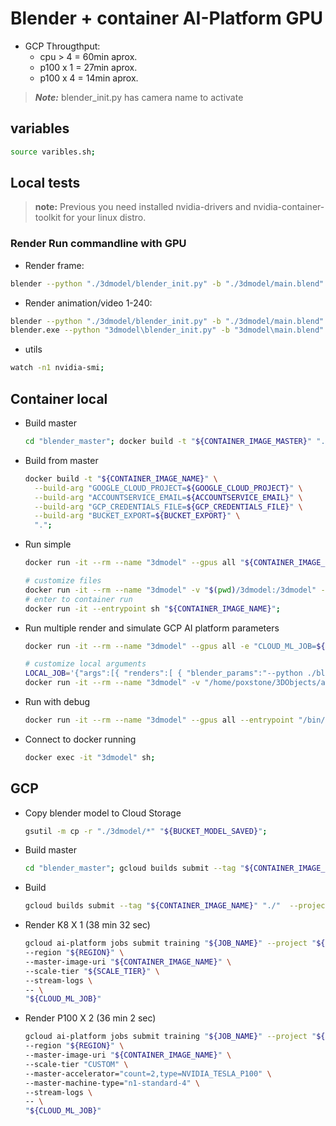 # Blender + container AI-Platform GPU

- GCP Througthput:
  - cpu &gt; 4 = 60min aprox.
  - p100 x 1   = 27min aprox.
  - p100 x 4   = 14min aprox.


> ***Note:*** blender_init.py has camera name to activate

## variables

```bash
source varibles.sh;
```

## Local tests
> **note:** Previous you need installed nvidia-drivers and nvidia-container-toolkit for your linux distro.

### Render Run commandline with GPU
- Render frame:
```bash
blender --python "./3dmodel/blender_init.py" -b "./3dmodel/main.blend" -x 1 -E "CYCLES" -o "./render" -f 1 -b "./3dmodel/main.blend" -x 1 -E "CYCLES" -o "./render10" -f 10;
```
- Render animation/video 1-240:
```bash
blender --python "./3dmodel/blender_init.py" -b "./3dmodel/main.blend" -x 1 -E "CYCLES" -o "./render" -s 0 -e 3 -a;
blender.exe --python "3dmodel\blender_init.py" -b "3dmodel\main.blend" -x 1 -E "CYCLES" -o "render" -s 0 -e 3 -a
```
- utils
```bash
watch -n1 nvidia-smi;
```

## Container local

- Build master
  ```bash
  cd "blender_master"; docker build -t "${CONTAINER_IMAGE_MASTER}" "./"; cd ..;
  ```
- Build from master
  ```bash
  docker build -t "${CONTAINER_IMAGE_NAME}" \
    --build-arg "GOOGLE_CLOUD_PROJECT=${GOOGLE_CLOUD_PROJECT}" \
    --build-arg "ACCOUNTSERVICE_EMAIL=${ACCOUNTSERVICE_EMAIL}" \
    --build-arg "GCP_CREDENTIALS_FILE=${GCP_CREDENTIALS_FILE}" \
    --build-arg "BUCKET_EXPORT=${BUCKET_EXPORT}" \
    ".";
  ```
- Run simple
  ```bash
  docker run -it --rm --name "3dmodel" --gpus all "${CONTAINER_IMAGE_NAME}";
  
  # customize files
  docker run -it --rm --name "3dmodel" -v "$(pwd)/3dmodel:/3dmodel" -e "MODEL3D_FILE=main.blend" -v "$(pwd)/entrypoint.sh:/3dmodel/entrypoint.sh"  "${CONTAINER_IMAGE_NAME}";
  # enter to container run
  docker run -it --entrypoint sh "${CONTAINER_IMAGE_NAME}";
  ```
- Run multiple render and simulate GCP AI platform parameters
  ```bash
  docker run -it --rm --name "3dmodel" --gpus all -e "CLOUD_ML_JOB=${CLOUD_ML_JOB}" "${CONTAINER_IMAGE_NAME}";
  
  # customize local arguments
  LOCAL_JOB='{"args":[{ "renders":[ { "blender_params":"--python ./blender_init.py --background ./main.blend --render-output ./render/image_ --render-format PNG --use-extension 1 --engine CYCLES --threads 8 --frame-start 1 --frame-end 1 --render-anim"}] }]}';
  docker run -it --rm --name "3dmodel" -v "/home/poxstone/3DObjects/apto/:/3dmodel" -v "$(pwd)/entrypoint.sh:/3dmodel/entrypoint.sh" -e "MODEL3D_FILE=main.blend" -e "LOCAL_JOB=${LOCAL_JOB}" "${CONTAINER_IMAGE_NAME}";

  ```
- Run with debug
  ```bash
  docker run -it --rm --name "3dmodel" --gpus all --entrypoint "/bin/bash" "${CONTAINER_IMAGE_NAME}";
  ```
- Connect to docker running
  ```bash
  docker exec -it "3dmodel" sh;
  ```

## GCP

- Copy blender model to Cloud Storage
  ```bash
  gsutil -m cp -r "./3dmodel/*" "${BUCKET_MODEL_SAVED}";
  ```
- Build master
  ```bash
  cd "blender_master"; gcloud builds submit --tag "${CONTAINER_IMAGE_MASTER}" "./"  --project "${GOOGLE_CLOUD_PROJECT}"; cd ..;
  ```

- Build
  ```bash
  gcloud builds submit --tag "${CONTAINER_IMAGE_NAME}" "./"  --project "${GOOGLE_CLOUD_PROJECT}";
  ```
- Render K8 X 1 (38 min 32 sec)
  ```bash
  gcloud ai-platform jobs submit training "${JOB_NAME}" --project "${GOOGLE_CLOUD_PROJECT}" \
  --region "${REGION}" \
  --master-image-uri "${CONTAINER_IMAGE_NAME}" \
  --scale-tier "${SCALE_TIER}" \
  --stream-logs \
  -- \
  "${CLOUD_ML_JOB}"
  ```
- Render P100 X 2 (36 min 2 sec)
  ```bash
  gcloud ai-platform jobs submit training "${JOB_NAME}" --project "${GOOGLE_CLOUD_PROJECT}" \
  --region "${REGION}" \
  --master-image-uri "${CONTAINER_IMAGE_NAME}" \
  --scale-tier "CUSTOM" \
  --master-accelerator="count=2,type=NVIDIA_TESLA_P100" \
  --master-machine-type="n1-standard-4" \
  --stream-logs \
  -- \
  "${CLOUD_ML_JOB}"
  ```
